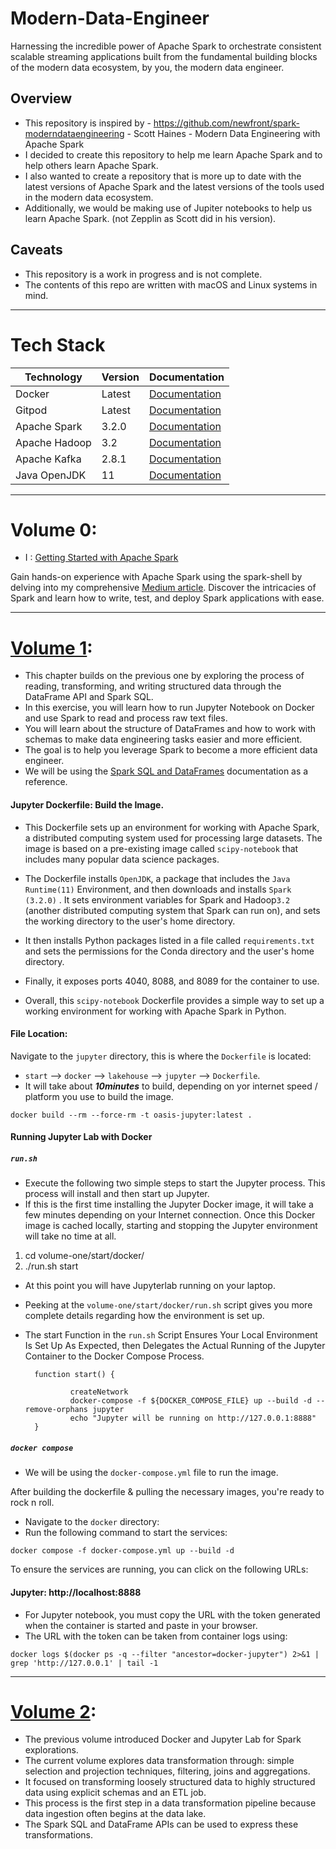 # Modern-Data-Engineer
Harnessing the incredible power of Apache Spark to orchestrate consistent scalable streaming applications built from the fundamental building blocks of the modern data ecosystem, by you, the modern data engineer.


## Overview
- This repository is inspired by - https://github.com/newfront/spark-moderndataengineering - Scott Haines - Modern Data Engineering with Apache Spark
- I decided to create this repository to help me learn Apache Spark and to help others learn Apache Spark.
- I also wanted to create a repository that is more up to date with the latest versions of Apache Spark and the latest versions of the tools used in the modern data ecosystem.
- Additionally, we would be making use of Jupiter notebooks to help us learn Apache Spark. (not Zepplin as Scott did in his version).

## Caveats
- This repository is a work in progress and is not complete.
- The contents of this repo are written with macOS and Linux systems in mind.

---
# Tech Stack

| Technology | Version | Documentation |
|------------|---------|---------------|
| Docker | Latest | [Documentation](https://docs.docker.com/) |
| Gitpod | Latest | [Documentation](https://www.gitpod.io/docs/introduction/getting-started) |
| Apache Spark | 3.2.0 | [Documentation](https://spark.apache.org/docs/3.2.0/) |
| Apache Hadoop | 3.2 | [Documentation](https://spark.apache.org/docs/3.2.0/) |
| Apache Kafka | 2.8.1 | [Documentation](https://kafka.apache.org/documentation/) |
| Java OpenJDK | 11 | [Documentation](https://docs.oracle.com/en/java/javase/11/) |


---

# Volume 0:  
- I : [Getting Started with Apache Spark ](https://medium.com/@le.oasis/getting-started-with-apache-spark-sparksql-scala-with-mac-terminal-b9c9513c51f1)

Gain hands-on experience with Apache Spark using the spark-shell by delving into my comprehensive [Medium article](https://medium.com/@le.oasis/getting-started-with-apache-spark-sparksql-scala-with-mac-terminal-b9c9513c51f1). Discover the intricacies of Spark and learn how to write, test, and deploy Spark applications with ease. 

---
# [Volume 1](https://github.com/le-oasis/Modern-Data-Engineer/tree/main/volume-one):  
- This chapter builds on the previous one by exploring the process of reading, transforming, and writing structured data through the DataFrame API and Spark SQL.
- In this exercise, you will learn how to run Jupyter Notebook on Docker and use Spark to read and process raw text files. 
- You will learn about the structure of DataFrames and how to work with schemas to make data engineering tasks easier and more efficient. 
- The goal is to help you leverage Spark to become a more efficient data engineer.
- We will be using the [Spark SQL and DataFrames](https://spark.apache.org/docs/latest/sql-programming-guide.html) documentation as a reference.


#### Jupyter Dockerfile: Build the Image.
- This Dockerfile sets up an environment for working with Apache Spark, a distributed computing system used for processing large datasets. The image is based on a pre-existing image called `scipy-notebook` that includes many popular data science packages.

- The Dockerfile installs `OpenJDK`, a package that includes the `Java Runtime(11)` Environment, and then downloads and installs `Spark (3.2.0)` . It sets environment variables for Spark and Hadoop`3.2` (another distributed computing system that Spark can run on), and sets the working directory to the user's home directory.

- It then installs Python packages listed in a file called `requirements.txt`  and sets the permissions for the Conda directory and the user's home directory. 

- Finally, it exposes ports 4040, 8088, and 8089 for the container to use.

- Overall, this `scipy-notebook` Dockerfile provides a simple way to set up a working environment for working with Apache Spark in Python.

#### File Location:
Navigate to the `jupyter` directory, this is where the `Dockerfile` is located:

- `start` --> `docker` --> `lakehouse`  --> `jupyter` --> `Dockerfile`.
- It will take about ***10minutes*** to build, depending on yor internet speed / platform you use to build the image.

```
docker build --rm --force-rm -t oasis-jupyter:latest . 
```


#### Running Jupyter Lab with Docker
##### `run.sh`

- Execute the following two simple steps to start the Jupyter process. This process will install and then start up Jupyter. 
- If this is the first time installing the Jupyter Docker image, it will take a few minutes depending on your Internet connection. Once this Docker image is cached locally, starting and stopping the Jupyter environment will take no time at all.
1.   cd volume-one/start/docker/
2.   ./run.sh start

- At this point you will have Jupyterlab running on your laptop.

- Peeking at the `volume-one/start/docker/run.sh` script gives you more complete details regarding how the environment is set up. 

- The start Function in the `run.sh` Script Ensures Your Local Environment Is Set Up As Expected, then Delegates the Actual Running of the Jupyter Container to the Docker Compose Process.

    
        function start() {
                
                createNetwork
                docker-compose -f ${DOCKER_COMPOSE_FILE} up --build -d --remove-orphans jupyter
                echo "Jupyter will be running on http://127.0.0.1:8888"
        }



##### `docker compose`
- We will be using the `docker-compose.yml` file to run the image.

After building the dockerfile & pulling the necessary images, you're ready to rock n roll. 
- Navigate to the `docker` directory:
- Run the following command to start the services:

~~~
docker compose -f docker-compose.yml up --build -d
~~~

To ensure the services are running, you can click on the following URLs:

#### Jupyter: http://localhost:8888

* For Jupyter notebook, you must copy the URL with the token generated when the container is started and paste in your browser. 
* The URL with the token can be taken from container logs using:
 
```
docker logs $(docker ps -q --filter "ancestor=docker-jupyter") 2>&1 | grep 'http://127.0.0.1' | tail -1
```

---
# [Volume 2](https://github.com/le-oasis/Modern-Data-Engineer/tree/main/volume-two):  
- The previous volume introduced Docker and Jupyter Lab for Spark explorations. 
- The current volume explores data transformation through: simple selection and projection techniques, filtering, joins and aggregations.
- It focused on transforming loosely structured data to highly structured data using explicit schemas and an ETL job. 
- This process is the first step in a data transformation pipeline because data ingestion often begins at the data lake.
- The Spark SQL and DataFrame APIs can be used to express these transformations.





